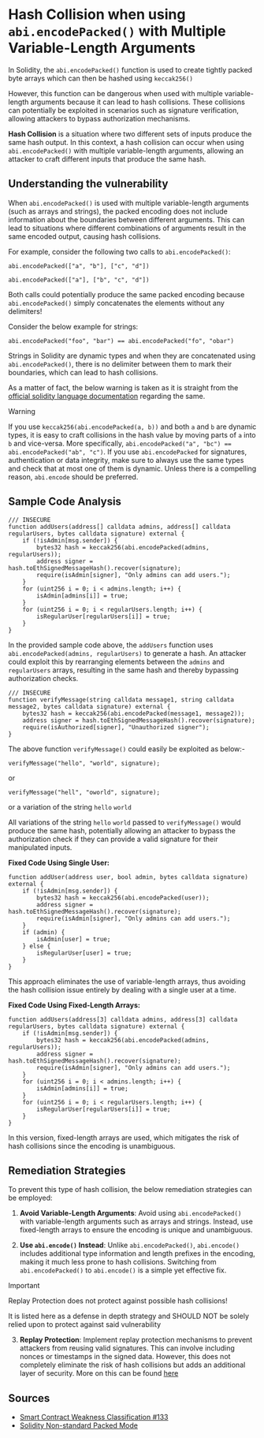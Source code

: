  # Hash Collision when using `abi.encodePacked()` with Multiple Variable-Length Arguments

In Solidity, the `abi.encodePacked()` function is used to create tightly packed byte arrays which can then be hashed using `keccak256()`

However, this function can be dangerous when used with multiple variable-length arguments because it can lead to hash collisions. These collisions can potentially be exploited in scenarios such as signature verification, allowing attackers to bypass authorization mechanisms.

**Hash Collision** is a situation where two different sets of inputs produce the same hash output. In this context, a hash collision can occur when using `abi.encodePacked()` with multiple variable-length arguments, allowing an attacker to craft different inputs that produce the same hash.

## Understanding the vulnerability

When `abi.encodePacked()` is used with multiple variable-length arguments (such as arrays and strings), the packed encoding does not include information about the boundaries between different arguments. This can lead to situations where different combinations of arguments result in the same encoded output, causing hash collisions.

For example, consider the following two calls to `abi.encodePacked()`:

```
abi.encodePacked(["a", "b"], ["c", "d"])
```

```
abi.encodePacked(["a"], ["b", "c", "d"])
```

Both calls could potentially produce the same packed encoding because `abi.encodePacked()` simply concatenates the elements without any delimiters!

Consider the below example for strings:

```
abi.encodePacked("foo", "bar") == abi.encodePacked("fo", "obar")
```

Strings in Solidity are dynamic types and when they are concatenated using `abi.encodePacked()`, there is no delimiter between them to mark their boundaries, which can lead to hash collisions.

As a matter of fact, the below warning is taken as it is straight from the [official solidity language documentation](https://docs.soliditylang.org/en/latest/abi-spec.html#non-standard-packed-mode) regarding the same.


> [!WARNING]
> If you use `keccak256(abi.encodePacked(a, b))` and both `a` and `b` are dynamic types, it is easy to craft collisions in the hash value by moving parts of `a` into `b` and vice-versa.
> More specifically, `abi.encodePacked("a", "bc") == abi.encodePacked("ab", "c")`. If you use `abi.encodePacked` for signatures, authentication or data integrity, make sure to always use the same types and check that at most one of them is dynamic. Unless there is a compelling reason, `abi.encode` should be preferred.


## Sample Code Analysis


```solidity
/// INSECURE
function addUsers(address[] calldata admins, address[] calldata regularUsers, bytes calldata signature) external {
    if (!isAdmin[msg.sender]) {
        bytes32 hash = keccak256(abi.encodePacked(admins, regularUsers));
        address signer = hash.toEthSignedMessageHash().recover(signature);
        require(isAdmin[signer], "Only admins can add users.");
    }
    for (uint256 i = 0; i < admins.length; i++) {
        isAdmin[admins[i]] = true;
    }
    for (uint256 i = 0; i < regularUsers.length; i++) {
        isRegularUser[regularUsers[i]] = true;
    }
}
```

In the provided sample code above, the `addUsers` function uses `abi.encodePacked(admins, regularUsers)` to generate a hash. An attacker could exploit this by rearranging elements between the `admins` and `regularUsers` arrays, resulting in the same hash and thereby bypassing authorization checks.

```solidity
/// INSECURE
function verifyMessage(string calldata message1, string calldata message2, bytes calldata signature) external {
    bytes32 hash = keccak256(abi.encodePacked(message1, message2));
    address signer = hash.toEthSignedMessageHash().recover(signature);
    require(isAuthorized[signer], "Unauthorized signer");
}
```

The above function `verifyMessage()` could easily be exploited as below:-

```
verifyMessage("hello", "world", signature);
```
or

```
verifyMessage("hell", "oworld", signature);
```

or a variation of the string `hello` `world`

All variations of the string `hello` `world` passed to `verifyMessage()` would produce the same hash, potentially allowing an attacker to bypass the authorization check if they can provide a valid signature for their manipulated inputs.

**Fixed Code Using Single User:**

```solidity
function addUser(address user, bool admin, bytes calldata signature) external {
    if (!isAdmin[msg.sender]) {
        bytes32 hash = keccak256(abi.encodePacked(user));
        address signer = hash.toEthSignedMessageHash().recover(signature);
        require(isAdmin[signer], "Only admins can add users.");
    }
    if (admin) {
        isAdmin[user] = true;
    } else {
        isRegularUser[user] = true;
    }
}
```

This approach eliminates the use of variable-length arrays, thus avoiding the hash collision issue entirely by dealing with a single user at a time.

**Fixed Code Using Fixed-Length Arrays:**

```solidity
function addUsers(address[3] calldata admins, address[3] calldata regularUsers, bytes calldata signature) external {
    if (!isAdmin[msg.sender]) {
        bytes32 hash = keccak256(abi.encodePacked(admins, regularUsers));
        address signer = hash.toEthSignedMessageHash().recover(signature);
        require(isAdmin[signer], "Only admins can add users.");
    }
    for (uint256 i = 0; i < admins.length; i++) {
        isAdmin[admins[i]] = true;
    }
    for (uint256 i = 0; i < regularUsers.length; i++) {
        isRegularUser[regularUsers[i]] = true;
    }
}
```

In this version, fixed-length arrays are used, which mitigates the risk of hash collisions since the encoding is unambiguous.


## Remediation Strategies

To prevent this type of hash collision, the below remediation strategies can be employed:

1. **Avoid Variable-Length Arguments**: Avoid using `abi.encodePacked()` with variable-length arguments such as arrays and strings. Instead, use fixed-length arrays to ensure the encoding is unique and unambiguous.

2. **Use `abi.encode()` Instead**: Unlike `abi.encodePacked()`, `abi.encode()` includes additional type information and length prefixes in the encoding, making it much less prone to hash collisions. Switching from `abi.encodePacked()` to `abi.encode()` is a simple yet effective fix.
   
> [!IMPORTANT]
> Replay Protection does not protect against possible hash collisions!
> 
> It is listed here as a defense in depth strategy and SHOULD NOT be solely relied upon to protect against said vulnerability

3. **Replay Protection**: Implement replay protection mechanisms to prevent attackers from reusing valid signatures. This can involve including nonces or timestamps in the signed data. However, this does not completely eliminate the risk of hash collisions but adds an additional layer of security. More on this can be found [here](./missing-protection-signature-replay.md)


## Sources
- [Smart Contract Weakness Classification #133](https://swcregistry.io/docs/SWC-133/)
- [Solidity Non-standard Packed Mode](https://docs.soliditylang.org/en/latest/abi-spec.html#non-standard-packed-mode)